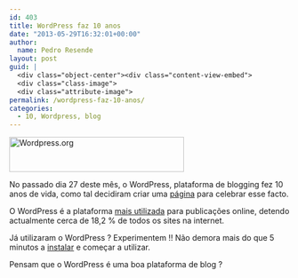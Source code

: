 ```yaml
---
id: 403
title: WordPress faz 10 anos
date: "2013-05-29T16:32:01+00:00"
author:
  name: Pedro Resende
layout: post
guid: |
  <div class="object-center"><div class="content-view-embed">
  <div class="class-image">
  <div class="attribute-image">
permalink: /wordpress-faz-10-anos/
categories:
  - 10, Wordpress, blog
---
```


<div class="object-center">
  <div class="content-view-embed">
    <div class="class-image">
      <div class="attribute-image">
      <img src="https://blog.resende.biz/assets/blog/ezdemo_site/storage/images/media/images/wordpress.org/11955-1-eng-GB/Wordpress.org.png" width="314" height="63"  style="border: 0px solid ;" alt="Wordpress.org" title="Wordpress.org" />
      </div>
    </div>
  </div>
</div>

No passado dia 27 deste mês, o WordPress, plataforma de blogging fez 10 anos de vida, como tal decidiram criar uma <a href="http://wp10.wordpress.net/" target="_blank">página</a> para celebrar esse facto.

O WordPress é a plataforma <a href="http://w3techs.com/technologies/history_overview/content_management/all" target="_blank">mais utilizada</a> para publicações online, detendo actualmente cerca de 18,2 % de todos os sites na internet.

Já utilizaram o WordPress ? Experimentem !! Não demora mais do que 5 minutos a <a href="http://wordpress.org/download/" target="_blank">instalar</a> e começar a utilizar.

Pensam que o WordPress é uma boa plataforma de blog ?
